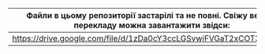 | Файли в цьому репозиторії застарілі та не повні. Свіжу версію перекладу можна завантажити звідси: |
| ------------------------------------------------------------------------------------------------- |
| https://drive.google.com/file/d/1zDa0cY3ccLGSvwiFVGaT2xCOT3OOufqk/                                |
